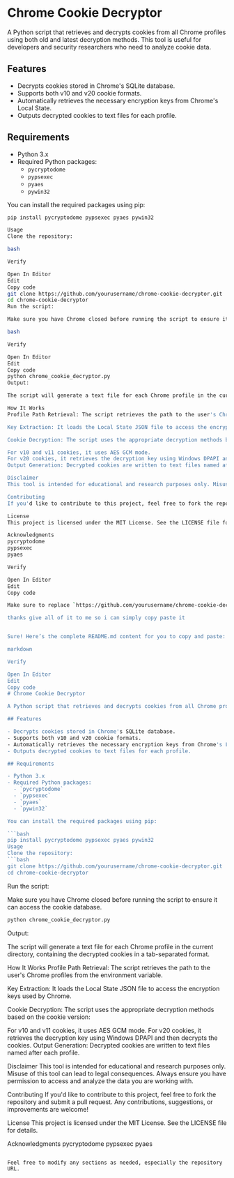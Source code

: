 # Chrome Cookie Decryptor

A Python script that retrieves and decrypts cookies from all Chrome profiles using both old and latest decryption methods. This tool is useful for developers and security researchers who need to analyze cookie data.

## Features

- Decrypts cookies stored in Chrome's SQLite database.
- Supports both v10 and v20 cookie formats.
- Automatically retrieves the necessary encryption keys from Chrome's Local State.
- Outputs decrypted cookies to text files for each profile.

## Requirements

- Python 3.x
- Required Python packages:
  - `pycryptodome`
  - `pypsexec`
  - `pyaes`
  - `pywin32`

You can install the required packages using pip:

```bash
pip install pycryptodome pypsexec pyaes pywin32

Usage
Clone the repository:

bash

Verify

Open In Editor
Edit
Copy code
git clone https://github.com/yourusername/chrome-cookie-decryptor.git
cd chrome-cookie-decryptor
Run the script:

Make sure you have Chrome closed before running the script to ensure it can access the cookie database.

bash

Verify

Open In Editor
Edit
Copy code
python chrome_cookie_decryptor.py
Output:

The script will generate a text file for each Chrome profile in the current directory, containing the decrypted cookies in a tab-separated format.

How It Works
Profile Path Retrieval: The script retrieves the path to the user's Chrome profiles from the environment variable.

Key Extraction: It loads the Local State JSON file to access the encryption keys used by Chrome.

Cookie Decryption: The script uses the appropriate decryption methods based on the cookie version:

For v10 and v11 cookies, it uses AES GCM mode.
For v20 cookies, it retrieves the decryption key using Windows DPAPI and then decrypts the cookies.
Output Generation: Decrypted cookies are written to text files named after each profile.

Disclaimer
This tool is intended for educational and research purposes only. Misuse of this tool can lead to legal consequences. Always ensure you have permission to access and analyze the data you are working with.

Contributing
If you'd like to contribute to this project, feel free to fork the repository and submit a pull request. Any contributions, suggestions, or improvements are welcome!

License
This project is licensed under the MIT License. See the LICENSE file for details.

Acknowledgments
pycryptodome
pypsexec
pyaes

Verify

Open In Editor
Edit
Copy code

Make sure to replace `https://github.com/yourusername/chrome-cookie-decryptor.git` with the actual URL of your GitHub repository. You can also modify any sections to better fit your project's specifics or your preferences.

thanks give all of it to me so i can simply copy paste it


Sure! Here’s the complete README.md content for you to copy and paste:

markdown

Verify

Open In Editor
Edit
Copy code
# Chrome Cookie Decryptor

A Python script that retrieves and decrypts cookies from all Chrome profiles using both old and latest decryption methods. This tool is useful for developers and security researchers who need to analyze cookie data.

## Features

- Decrypts cookies stored in Chrome's SQLite database.
- Supports both v10 and v20 cookie formats.
- Automatically retrieves the necessary encryption keys from Chrome's Local State.
- Outputs decrypted cookies to text files for each profile.

## Requirements

- Python 3.x
- Required Python packages:
  - `pycryptodome`
  - `pypsexec`
  - `pyaes`
  - `pywin32`

You can install the required packages using pip:

```bash
pip install pycryptodome pypsexec pyaes pywin32
Usage
Clone the repository:
```bash
git clone https://github.com/yourusername/chrome-cookie-decryptor.git
cd chrome-cookie-decryptor
```
Run the script:

Make sure you have Chrome closed before running the script to ensure it can access the cookie database.
```bash
python chrome_cookie_decryptor.py
```
Output:

The script will generate a text file for each Chrome profile in the current directory, containing the decrypted cookies in a tab-separated format.

How It Works
Profile Path Retrieval: The script retrieves the path to the user's Chrome profiles from the environment variable.

Key Extraction: It loads the Local State JSON file to access the encryption keys used by Chrome.

Cookie Decryption: The script uses the appropriate decryption methods based on the cookie version:

For v10 and v11 cookies, it uses AES GCM mode.
For v20 cookies, it retrieves the decryption key using Windows DPAPI and then decrypts the cookies.
Output Generation: Decrypted cookies are written to text files named after each profile.

Disclaimer
This tool is intended for educational and research purposes only. Misuse of this tool can lead to legal consequences. Always ensure you have permission to access and analyze the data you are working with.

Contributing
If you'd like to contribute to this project, feel free to fork the repository and submit a pull request. Any contributions, suggestions, or improvements are welcome!

License
This project is licensed under the MIT License. See the LICENSE file for details.

Acknowledgments
pycryptodome
pypsexec
pyaes
```

Feel free to modify any sections as needed, especially the repository URL.
```
